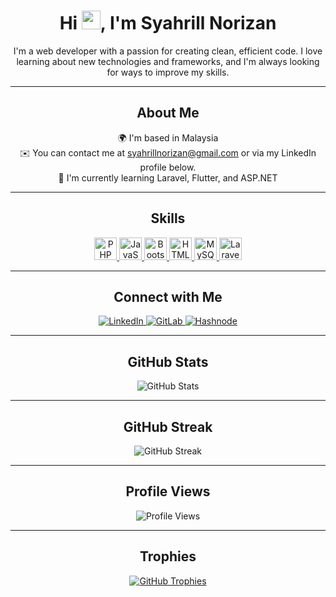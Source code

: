 <h1 align="center">
  Hi <img src="https://user-images.githubusercontent.com/18350557/176309783-0785949b-9127-417c-8b55-ab5a4333674e.gif" width="30" />, I'm Syahrill Norizan
</h1>

<p align="center">
I'm a web developer with a passion for creating clean, efficient code. I love learning about new technologies and frameworks, and I'm always looking for ways to improve my skills.
</p>

---

<h2 align="center">About Me</h2>

<p align="center">
🌍 I'm based in Malaysia <br>
✉️ You can contact me at <a href="mailto:syahrillnorizan@gmail.com">syahrillnorizan@gmail.com</a> or via my LinkedIn profile below.<br>
🧠 I'm currently learning Laravel, Flutter, and ASP.NET
</p>

---

<h2 align="center">Skills</h2>

<div align="center">
  <a href="https://www.php.net/" target="_blank" rel="noreferrer">
    <img src="https://raw.githubusercontent.com/danielcranney/readme-generator/main/public/icons/skills/php-colored.svg" width="36" height="36" alt="PHP" />
  </a>
  <a href="https://developer.mozilla.org/en-US/docs/Web/JavaScript" target="_blank" rel="noreferrer">
    <img src="https://raw.githubusercontent.com/danielcranney/readme-generator/main/public/icons/skills/javascript-colored.svg" width="36" height="36" alt="JavaScript" />
  </a>
  <a href="https://getbootstrap.com/" target="_blank" rel="noreferrer">
    <img src="https://raw.githubusercontent.com/danielcranney/readme-generator/main/public/icons/skills/bootstrap-colored.svg" width="36" height="36" alt="Bootstrap" />
  </a>
  <a href="https://developer.mozilla.org/en-US/docs/Glossary/HTML5" target="_blank" rel="noreferrer">
    <img src="https://raw.githubusercontent.com/danielcranney/readme-generator/main/public/icons/skills/html5-colored.svg" width="36" height="36" alt="HTML5" />
  </a>
  <a href="https://www.mysql.com/" target="_blank" rel="noreferrer">
    <img src="https://raw.githubusercontent.com/danielcranney/readme-generator/main/public/icons/skills/mysql-colored.svg" width="36" height="36" alt="MySQL" />
  </a>
  <a href="https://laravel.com/" target="_blank" rel="noreferrer">
    <img src="https://raw.githubusercontent.com/danielcranney/readme-generator/main/public/icons/skills/laravel-colored.svg" width="36" height="36" alt="Laravel" />
  </a>
</div>

---

<h2 align="center">Connect with Me</h2>

<div align="center">
  <a href="https://linkedin.com/in/syahrill-norizan" target="_blank">
    <img src="https://img.shields.io/badge/linkedin-%231E77B5.svg?&style=for-the-badge&logo=linkedin&logoColor=white" alt="LinkedIn" />
  </a>
  <a href="https://gitlab.com/Syahrillnzr" target="_blank">
    <img src="https://img.shields.io/badge/gitlab-330F63.svg?&style=for-the-badge&logo=gitlab&logoColor=white" alt="GitLab" />
  </a>
  <a href="https://hashnode.com/@Syahrillnzr" target="_blank">
    <img src="https://img.shields.io/badge/hashnode-%232962FF.svg?&style=for-the-badge&logo=hashnode&logoColor=white" alt="Hashnode" />
  </a>
</div>

---

<h2 align="center">GitHub Stats</h2>

<div align="center">
  <img src="https://github-readme-stats.vercel.app/api?username=Syahrillnzr&show_icons=true&count_private=true&hide_border=true" alt="GitHub Stats" />
</div>

---

<h2 align="center">GitHub Streak</h2>

<div align="center">
  <img src="https://github-readme-streak-stats.herokuapp.com/?user=Syahrillnzr&theme=tokyonight&hide_border=true" alt="GitHub Streak" />
</div>

---

<h2 align="center">Profile Views</h2>

<div align="center">
  <img src="https://komarev.com/ghpvc/?username=syahrillnzr&label=Profile%20views&color=0e75b6&style=flat" alt="Profile Views" />
</div>

---

<h2 align="center">Trophies</h2>

<div align="center">
  <a href="https://github.com/ryo-ma/github-profile-trophy">
    <img src="https://github-profile-trophy.vercel.app/?username=syahrillnzr&theme=dracula&margin-w=15&margin-h=15" alt="GitHub Trophies" />
  </a>
</div>
